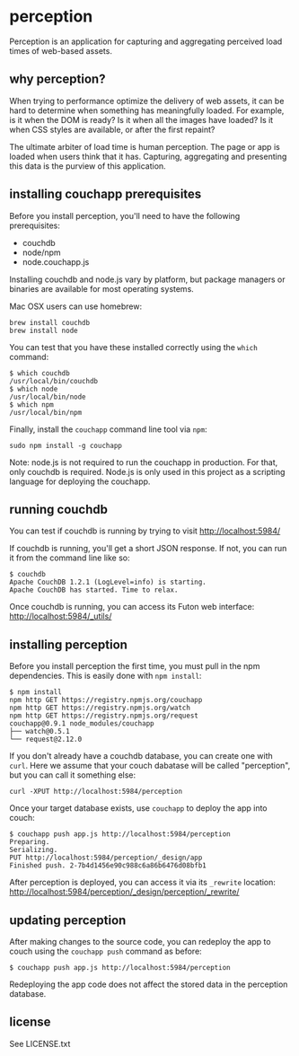 
# perception

Perception is an application for capturing and aggregating perceived load times of web-based assets.

## why perception?

When trying to performance optimize the delivery of web assets, it can be hard to determine when something has meaningfully loaded.
For example, is it when the DOM is ready?
Is it when all the images have loaded?
Is it when CSS styles are available, or after the first repaint?

The ultimate arbiter of load time is human perception.
The page or app is loaded when users think that it has.
Capturing, aggregating and presenting this data is the purview of this application.

## installing couchapp prerequisites

Before you install perception, you'll need to have the following prerequisites:

* couchdb
* node/npm
* node.couchapp.js

Installing couchdb and node.js vary by platform, but package managers or binaries are available for most operating systems.

Mac OSX users can use homebrew:

```
brew install couchdb
brew install node
```

You can test that you have these installed correctly using the `which` command:

```
$ which couchdb
/usr/local/bin/couchdb
$ which node
/usr/local/bin/node
$ which npm
/usr/local/bin/npm
```

Finally, install the `couchapp` command line tool via `npm`:

```
sudo npm install -g couchapp
```

Note: node.js is not required to run the couchapp in production.
For that, only couchdb is required.
Node.js is only used in this project as a scripting language for deploying the couchapp.

## running couchdb

You can test if couchdb is running by trying to visit [http://localhost:5984/](http://localhost:5984/)

If couchdb is running, you'll get a short JSON response.
If not, you can run it from the command line like so:

```
$ couchdb
Apache CouchDB 1.2.1 (LogLevel=info) is starting.
Apache CouchDB has started. Time to relax.
```

Once couchdb is running, you can access its Futon web interface: [http://localhost:5984/_utils/](http://localhost:5984/_utils/)

## installing perception

Before you install perception the first time, you must pull in the npm dependencies.
This is easily done with `npm install`:

```
$ npm install
npm http GET https://registry.npmjs.org/couchapp
npm http GET https://registry.npmjs.org/watch
npm http GET https://registry.npmjs.org/request
couchapp@0.9.1 node_modules/couchapp
├── watch@0.5.1
└── request@2.12.0
```

If you don't already have a couchdb database, you can create one with `curl`.
Here we assume that your couch dabatase will be called "perception", but you can call it something else:

```
curl -XPUT http://localhost:5984/perception
```

Once your target database exists, use `couchapp` to deploy the app into couch:

```
$ couchapp push app.js http://localhost:5984/perception
Preparing.
Serializing.
PUT http://localhost:5984/perception/_design/app
Finished push. 2-7b4d1456e90c988c6a86b6476d08bfb1
```

After perception is deployed, you can access it via its `_rewrite` location: [http://localhost:5984/perception/_design/perception/_rewrite/](http://localhost:5984/perception/_design/perception/_rewrite/)

## updating perception

After making changes to the source code, you can redeploy the app to couch using the `couchapp push` command as before:

```
$ couchapp push app.js http://localhost:5984/perception
```

Redeploying the app code does not affect the stored data in the perception database.

## license

See LICENSE.txt
